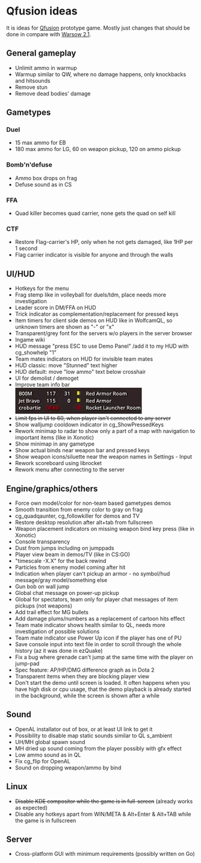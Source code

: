 # Qfusion ideas
It is ideas for <a href="https://github.com/Qfusion/qfusion">Qfusion</a> prototype game. Mostly just changes that should be done in compare with <a href="https://warsow.net">Warsow 2.1</a>.

## General gameplay
* Unlimit ammo in warmup
* Warmup similar to QW, where no damage happens, only knockbacks and hitsounds
* Remove stun
* Remove dead bodies' damage 

## Gametypes

### Duel
* 15 max ammo for EB
* 180 max ammo for LG, 60 on weapon pickup, 120 on ammo pickup

### Bomb'n'defuse
* Ammo box drops on frag
* Defuse sound as in CS

### FFA
* Quad killer becomes quad carrier, none gets the quad on self kill

### CTF
* Restore Flag-carrier's HP, only when he not gets damaged, like 1HP per 1 second
* Flag carrier indicator is visible for anyone and through the walls

## UI/HUD
* Hotkeys for the menu
* Frag stemp like in volleyball for duels/tdm, place needs more investigation
* Leader score in DM/FFA on HUD
* Trick indicator as complementation/replacement for pressed keys
* Item timers for client side demos on HUD like in WolfcamQL, so unknown timers are shown as "-" or "x"
* Transparent/grey font for the servers w/o players in the server browser
* Ingame wiki
* HUD message "press ESC to use Demo Panel" /add it to my HUD with cg_showhelp "1"
* Team mates indicators on HUD for invisible team mates
* HUD classic: move "Stunned" text higher
* HUD default: move "low ammo" text below crosshair
* UI for demolist / demoget
* Improve team info bar <img src="images/ql_team_info.png" />
* ~~Limit fps in UI to 60, when player isn't connected to any server~~
* Show walljump cooldown indicator in cg_ShowPressedKeys
* Rework minimap to radar to show only a part of a map with navigation to important items (like in Xonotic)
* Show minimap in any gametype
* Show actual binds near weapon bar and pressed keys
* Show weapon icons/siluette near the weapon names in Settings - Input
* Rework scoreboard using librocket
* Rework menu after connecting to the server 

## Engine/graphics/others
* Force own model/color for non-team based gametypes demos
* Smooth transition from enemy color to gray on frag
* cg_quadqaunter, cg_followkiller for demos and TV
* Restore desktop resolution after alt+tab from fullscreen
* Weapon placement indicators on missing weapon bind key press (like in Xonotic)
* Console transparency
* Dust from jumps including on jumppads
* Player view beam in demos/TV (like in CS:GO)
* "timescale -X.X" for the back rewind
* Particles from enemy model coming after hit
* Indication when player can't pickup an armor - no symbol/hud message/gray model/something else
* Gun bob on wall jump
* Global chat message on power-up pickup
* Global for spectators, team only for player chat messages of item pickups (not weapons)
* Add trail effect for MG bullets
* Add damage plums/numbers as a replacement of cartoon hits effect
* Team mate indicator shows health similar to QL, needs more investigation of possible solutions
* Team mate indicator use Power Up icon if the player has one of PU
* Save console input into text file in order to scroll through the whole history (az it was done in ezQuake)
* Fix a bug where grenade can't jump at the same time with the player on jump-pad
* Spec feature: AP/HP/DMG difference graph as in Dota 2
* Transparent items when they are blocking player view
* Don't start the demo until screen is loaded. It often happens when you have high disk or cpu usage, that the demo playback is already started in the background, while the screen is shown after a while

## Sound
* OpenAL installator out of box, or at least UI link to get it
* Possibility to disable map static sounds similar to QL s_ambient
* UH/MH global spawn sound
* MH dried up sound coming from the player possibly with gfx effect
* Low ammo sound as in QL
* Fix cg_flip for OpenAL
* Sound on dropping weapon/ammo by bind

## Linux
* ~~Disable KDE compositor while the game is in full-screen~~ (already works as expected)
* Disable any hotkeys apart from WIN/META & Alt+Enter & Alt+TAB while the game is in fullscreen

## Server
* Cross-platform GUI with minimum requirements (possibly written on Go)
